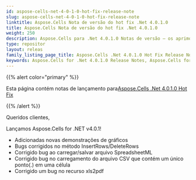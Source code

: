 ```yaml
---
id: aspose-cells-net-4-0-1-0-hot-fix-release-note
slug: aspose-cells-net-4-0-1-0-hot-fix-release-note
linktitle: Aspose.Cells Nota de versão do hot fix .Net 4.0.1.0
title: Aspose.Cells Nota de versão do hot fix .Net 4.0.1.0
weight: 250
description: Aspose.Cells para .Net 4.0.1.0 Notas de versão – os aprimoramentos mais recentes, novos recursos e correções
type: repositor
layout: releas
family_listing_page_title: Aspose.Cells .Net 4.0.1.0 Hot Fix Release Note
keywords: Aspose.Cells for .Net 4.0.1.0 Release Notes, Aspose.Cells for .Net 4.0.1.0 updates and fixe
---
```

{{% alert color="primary" %}} 

 Esta página contém notas de lançamento para[Aspose.Cells .Net 4.0.1.0 Hot Fix](https://releases.aspose.com/cells/net/new-releases/aspose.cells-.net-4.0.1.0-hot-fix/)

{{% /alert %}} 

 Queridos clientes,

 Lançamos Aspose.Cells for .NET v4.0.1!

- Adicionadas novas demonstrações de gráficos
- Bugs corrigidos no método InsertRows/DeleteRows
- Corrigido bug ao carregar/salvar arquivo SpreadsheetML
- Corrigido bug no carregamento do arquivo CSV que contém um único ponto(.) em uma célula
- Corrigido um bug no recurso xls2pdf
